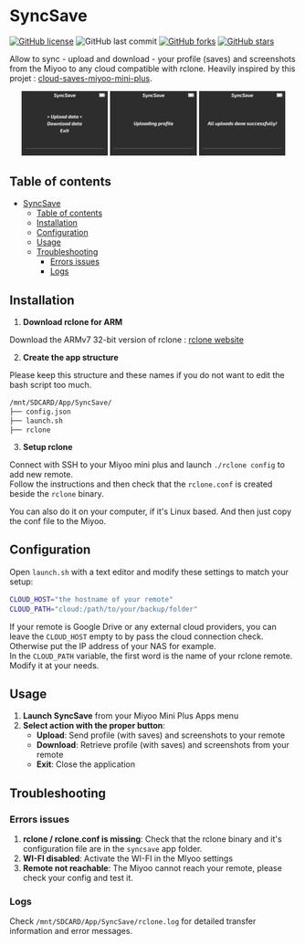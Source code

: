 # SyncSave

[![GitHub license](https://img.shields.io/github/license/ndeleforge/syncsave-miyoo?style=for-the-badge)](https://github.com/ndeleforge/binocle/blob/main/LICENCE)
![GitHub last commit](https://img.shields.io/github/last-commit/ndeleforge/syncsave-miyoo?style=for-the-badge)
[![GitHub forks](https://img.shields.io/github/forks/ndeleforge/syncsave-miyoo?style=for-the-badge)](https://github.com/ndeleforge/binocle/network)
[![GitHub stars](https://img.shields.io/github/stars/ndeleforge/syncsave-miyoo?style=for-the-badge)](https://github.com/ndeleforge/binocle/stargazers)

Allow to sync - upload and download - your profile (saves) and screenshots from the Miyoo to any cloud compatible with rclone.
Heavily inspired by this projet : [cloud-saves-miyoo-mini-plus](https://github.com/hotcereal/cloud-saves-miyoo-mini-plus).

<div align="center">

 <img src="docs/images/SyncSave_000.png" width="30%" />
 <img src="docs/images/SyncSave_001.png" width="30%" />
 <img src="docs/images/SyncSave_002.png" width="30%" />

</div>

## Table of contents

- [SyncSave](#syncsave)
  - [Table of contents](#table-of-contents)
  - [Installation](#installation)
  - [Configuration](#configuration)
  - [Usage](#usage)
  - [Troubleshooting](#troubleshooting)
    - [Errors issues](#errors-issues)
    - [Logs](#logs)

## Installation

1. **Download rclone for ARM**

Download the ARMv7 32-bit version of rclone : [rclone website](https://downloads.rclone.org/v1.68.1/rclone-v1.68.1-linux-arm-v7.zip)

2. **Create the app structure**

Please keep this structure and these names if you do not want to edit the bash script too much.

   ```
   /mnt/SDCARD/App/SyncSave/
   ├── config.json
   ├── launch.sh
   ├── rclone
   ```

3. **Setup rclone**

Connect with SSH to your Miyoo mini plus and launch `./rclone config` to add new remote.  
Follow the instructions and then check that the `rclone.conf` is created beside the `rclone` binary.  

You can also do it on your computer, if it's Linux based.   And then just copy the conf file to the Miyoo.

## Configuration

Open `launch.sh` with a text editor and modify these settings to match your setup:

```bash
CLOUD_HOST="the hostname of your remote" 
CLOUD_PATH="cloud:/path/to/your/backup/folder"
```

If your remote is Google Drive or any external cloud providers, you can leave the `CLOUD_HOST` empty to by pass the cloud connection check. Otherwise put the IP address of your NAS for example.  
In the `CLOUD_PATH` variable, the first word is the name of your rclone remote. Modify it at your needs.

## Usage

1. **Launch SyncSave** from your Miyoo Mini Plus Apps menu
2. **Select action with the proper button**:
   - **Upload**: Send profile (with saves) and screenshots to your remote
   - **Download**: Retrieve profile (with saves) and screenshots from your remote
   - **Exit**: Close the application

## Troubleshooting
### Errors issues
1. **rclone / rclone.conf is missing**: Check that the rclone binary and it's configuration file are in the `syncsave` app folder.
2. **WI-FI disabled**: Activate the WI-FI in the MIyoo settings
3. **Remote not reachable**: The Miyoo cannot reach your remote, please check your config and test it.

### Logs
Check `/mnt/SDCARD/App/SyncSave/rclone.log` for detailed transfer information and error messages.
